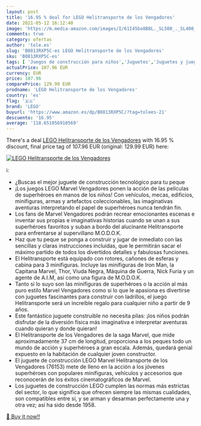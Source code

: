```yaml
---
layout: post
title: '16.95 % deal for LEGO Helitransporte de los Vengadores'
date: 2021-05-12 16:12:40
image: 'https://m.media-amazon.com/images/I/61I45bo8B8L._SL500_._SL400_.jpg'
comments: true
category: ofertas
author: 'tole.es'
slug: 'B0813RXP5C-es LEGO Helitransporte de los Vengadores'
sku: 'B0813RXP5C-es'
tags: [ 'Juegos de construcción para niños','Juguetes','Juguetes y juegos','lego', ]
actualPrice: 107.96 EUR
currency: EUR
price: 107.96
comparePrice: 129.99 EUR
prodname: 'LEGO Helitransporte de los Vengadores'
country: 'es'
flag: '🇪🇸'
brand: 'LEGO'
buyurl: 'https://www.amazon.es/dp/B0813RXP5C/?tag=tolees-21'
descuento: '16.95'
average: '118.651056910569'
---
```


There's a deal [LEGO Helitransporte de los Vengadores](https://www.amazon.es/dp/B0813RXP5C/?tag=tolees-21)  with  16.95 % discount, final price tag of  107.96 EUR (original: 129.99 EUR) here:

[![LEGO Helitransporte de los Vengadores](https://m.media-amazon.com/images/I/61I45bo8B8L._SL500_._SL400_.jpg)](https://www.amazon.es/dp/B0813RXP5C/?tag=tolees-21)

ℹ️:

- ¿Buscas el mejor juguete de construcción tecnológico para tu peque
- ¡Los juegos LEGO Marvel Vengadores ponen la acción de las películas de superhéroes en manos de los niños! Con vehículos, mecas, edificios, minifiguras, armas y artefactos coleccionables, las imaginativas aventuras interpretando el papel de superhéroes nunca tendrán fin.
- Los fans de Marvel Vengadores podrán recrear emocionantes escenas e inventar sus propias e imaginativas historias cuando se unan a sus superhéroes favoritos y suban a bordo del alucinante Helitransporte para enfrentarse al supervillano M.O.D.O.K.
- Haz que tu peque se ponga a construir y jugar de inmediato con las sencillas y claras instrucciones incluidas, que le permitirán sacar el máximo partido de todos los divertidos detalles y fabulosas funciones.
- El Helitransporte está equipado con rotores, cañones de esferas y cabina para 3 minifiguras. Incluye las minifiguras de Iron Man, la Capitana Marvel, Thor, Viuda Negra, Máquina de Guerra, Nick Furia y un agente de A.I.M, así como una figura de M.O.D.O.K.
- Tanto si lo suyo son las minifiguras de superhéroes o la acción al más puro estilo Marvel Vengadores como si lo que le apasiona es divertirse con juguetes fascinantes para construir con ladrillos, el juego Helitransporte será un increíble regalo para cualquier niño a partir de 9 años.
- Este fantástico juguete construible no necesita pilas: ¡los niños podrán disfrutar de la diversión física más imaginativa e interpretar aventuras cuando quieran y donde quieran!
- El Helitransporte de los Vengadores de la saga Marvel, que mide aproximadamente 37 cm de longitud, proporciona a los peques todo un mundo de acción y superhéroes a gran escala. Además, quedará genial expuesto en la habitación de cualquier joven constructor.
- El juguete de construcción LEGO Marvel Helitransporte de los Vengadores (76153) mete de lleno en la acción a los jóvenes superhéroes con populares minifiguras, vehículos y accesorios que reconocerán de los éxitos cinematográficos de Marvel.
- Los juguetes de construcción LEGO cumplen las normas más estrictas del sector, lo que significa que ofrecen siempre las mismas cualidades, son compatibles entre sí, y se arman y desarman perfectamente una y otra vez; así ha sido desde 1958.

[🛒 Buy it now!!](https://www.amazon.es/dp/B0813RXP5C/?tag=tolees-21)
